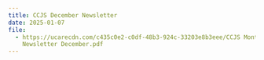 ```yaml
---
title: CCJS December Newsletter
date: 2025-01-07
file:
  - https://ucarecdn.com/c435c0e2-c0df-48b3-924c-33203e8b3eee/CCJS Monthly
    Newsletter December.pdf
---
```

